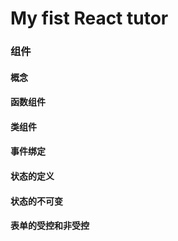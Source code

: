 # My fist React tutor


### 组件


#### 概念


#### 函数组件



#### 类组件



#### 事件绑定


#### 状态的定义



#### 状态的不可变



#### 表单的受控和非受控







